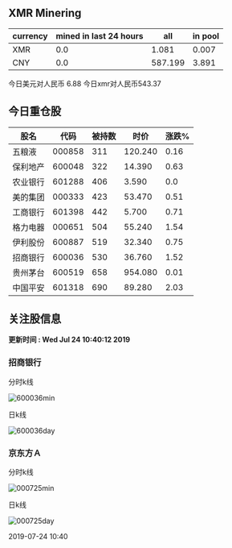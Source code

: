 ## XMR Minering

|currency|mined in last 24 hours|all|in pool|
|---|---|---|---|
|XMR|0.0|1.081|0.007|
|CNY|0.0|587.199|3.891|

今日美元对人民币 6.88	今日xmr对人民币543.37


## 今日重仓股 

|股名|代码|被持数|时价|涨跌%|
|---|---|---|---|---|
|五粮液|000858|311|120.240|0.16|
|保利地产|600048|322|14.390|0.63|
|农业银行|601288|406|3.590|0.0|
|美的集团|000333|423|53.470|0.51|
|工商银行|601398|442|5.700|0.71|
|格力电器|000651|504|55.240|1.54|
|伊利股份|600887|519|32.340|0.75|
|招商银行|600036|530|36.760|1.52|
|贵州茅台|600519|658|954.080|0.01|
|中国平安|601318|690|89.280|2.03|

## 关注股信息
**更新时间 : Wed Jul 24 10:40:12 2019**
### 招商银行 
分时k线

![600036min](http://image.sinajs.cn/newchart/min/n/sh600036.gif)

日k线

![600036day](http://image.sinajs.cn/newchart/daily/n/sh600036.gif)

### 京东方Ａ 
分时k线

![000725min](http://image.sinajs.cn/newchart/min/n/sz000725.gif)

日k线

![000725day](http://image.sinajs.cn/newchart/daily/n/sz000725.gif)

2019-07-24 10:40